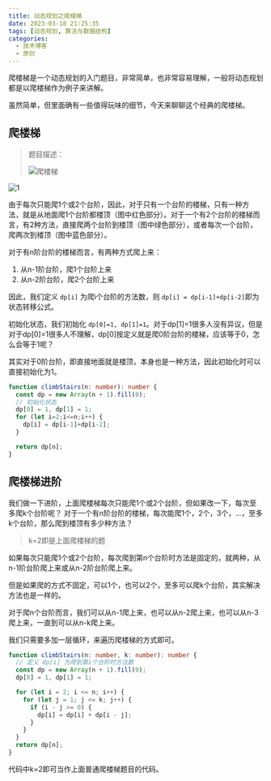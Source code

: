 ```yaml
---
title: 动态规划之爬楼梯
date: 2023-03-18 21:25:35
tags: [动态规划, 算法与数据结构]
categories:
  - 技术博客
  - 原创
---
```


爬楼梯是一个动态规划的入门题目，非常简单，也非常容易理解，一般将动态规划都是以爬楼梯作为例子来讲解。

虽然简单，但里面确有一些值得玩味的细节，今天来聊聊这个经典的爬楼梯。

<!-- more -->

## 爬楼梯

> 题目描述：
> 
> ![爬楼梯](https://img.coolcao.site/file/e049647ad8351a06b44c5.png)

![1](https://img.coolcao.site/file/21987c3906e5c69dbf025.png)

由于每次只能爬1个或2个台阶，因此，对于只有一个台阶的楼梯，只有一种方法，就是从地面爬1个台阶都楼顶（图中红色部分）。对于一个有2个台阶的楼梯而言，有2种方法，直接爬两个台阶到楼顶（图中绿色部分），或者每次一个台阶，爬两次到楼顶（图中蓝色部分）。

对于有n阶台阶的楼梯而言，有两种方式爬上来：
1. 从n-1阶台阶，爬1个台阶上来
2. 从n-2阶台阶，爬2个台阶上来

因此，我们定义 `dp[i]` 为爬i个台阶的方法数，则 `dp[i] = dp[i-1]+dp[i-2]`即为状态转移公式。

初始化状态，我们初始化 `dp[0]=1, dp[1]=1`。对于dp[1]=1很多人没有异议，但是对于dp[0]=1很多人不理解，dp[0]按定义就是爬0阶台阶的楼梯，应该等于0，怎么会等于1呢？

其实对于0阶台阶，即直接地面就是楼顶，本身也是一种方法，因此初始化时可以直接初始化为1。


```ts
function climbStairs(n: number): number {
  const dp = new Array(n + 1).fill(0);
  // 初始化状态
  dp[0] = 1, dp[1] = 1;
  for (let i=2;i<=n;i++) {
    dp[i] = dp[i-1]+dp[i-2];
  }

  return dp[n];
}
```


## 爬楼梯进阶
我们做一下进阶，上面爬楼梯每次只能爬1个或2个台阶，但如果改一下，每次至多爬k个台阶呢？
对于一个有n阶台阶的楼梯，每次能爬1个，2个，3个，...，至多k个台阶，那么爬到楼顶有多少种方法？

> k=2即是上面爬楼梯的题

如果每次只能爬1个或2个台阶，每次爬到第n个台阶时方法是固定的，就两种，从n-1阶台阶爬上来或从n-2阶台阶爬上来。

但是如果爬的方式不固定，可以1个，也可以2个，至多可以爬k个台阶，其实解决方法也是一样的。

对于爬n个台阶而言，我们可以从n-1爬上来，也可以从n-2爬上来，也可以从n-3爬上来，一直到可以从n-k爬上来。

我们只需要多加一层循环，来遍历爬楼梯的方式即可。

```ts
function climbStairs(n: number, k: number): number {
  // 定义 dp[i] 为爬到第i个台阶时方法数
  const dp = new Array(n + 1).fill(0);
  dp[0] = 1, dp[1] = 1;

  for (let i = 2; i <= n; i++) {
    for (let j = 1; j <= k; j++) {
      if (i - j >= 0) {
        dp[i] = dp[i] + dp[i - j];
      }
    }
  }
  return dp[n];
}
```
代码中k=2即可当作上面普通爬楼梯题目的代码。
